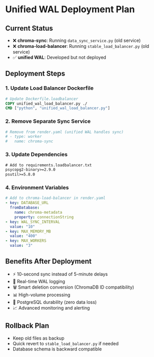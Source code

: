 # Unified WAL Deployment Plan

## Current Status
- ❌ **chroma-sync**: Running `data_sync_service.py` (old service)
- ❌ **chroma-load-balancer**: Running `stable_load_balancer.py` (old service)  
- ✅ **unified WAL**: Developed but not deployed

## Deployment Steps

### 1. Update Load Balancer Dockerfile
```dockerfile
# Update Dockerfile.loadbalancer
COPY unified_wal_load_balancer.py ./
CMD ["python", "unified_wal_load_balancer.py"]
```

### 2. Remove Separate Sync Service
```yaml
# Remove from render.yaml (unified WAL handles sync)
# - type: worker
#   name: chroma-sync
```

### 3. Update Dependencies
```txt
# Add to requirements.loadbalancer.txt
psycopg2-binary>=2.9.0
psutil>=5.8.0
```

### 4. Environment Variables
```yaml
# Add to chroma-load-balancer in render.yaml
- key: DATABASE_URL
  fromDatabase:
    name: chroma-metadata
    property: connectionString
- key: WAL_SYNC_INTERVAL
  value: "10"
- key: MAX_MEMORY_MB
  value: "400"
- key: MAX_WORKERS
  value: "3"
```

## Benefits After Deployment
- ⚡ 10-second sync instead of 5-minute delays
- 🔄 Real-time WAL logging
- 🗑️ Smart deletion conversion (ChromaDB ID compatibility)
- 📊 High-volume processing
- 💾 PostgreSQL durability (zero data loss)
- 📈 Advanced monitoring and alerting

## Rollback Plan
- Keep old files as backup
- Quick revert to `stable_load_balancer.py` if needed
- Database schema is backward compatible 